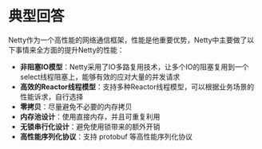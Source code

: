 # 典型回答
Netty作为一个高性能的网络通信框架，性能是他重要优势，Netty中主要做了以下事情来全方面的提升Netty的性能：

- **非阻塞IO模型**：Netty采用了IO多路复用技术，让多个IO的阻塞复用到一个select线程阻塞上，能够有效的应对大量的并发请求
- **高效的Reactor线程模型**：支持多种Reactor线程模型，可以根据业务场景的性能诉求，自行选择
- **零拷贝**：尽量避免不必要的内存拷贝
- **内存池设计**：使用直接内存，并且可重复利用
- **无锁串行化设计**：避免使用锁带来的额外开销
- **高性能序列化协议**：支持 protobuf 等高性能序列化协议
